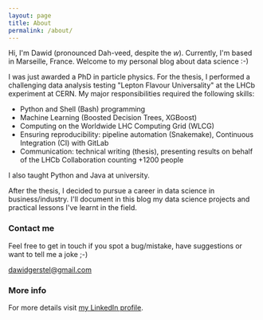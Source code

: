 ```yaml
---
layout: page
title: About
permalink: /about/
---
```


Hi, I'm Dawid (pronounced Dah-veed, despite the *w*).
Currently, I'm based in Marseille, France.
Welcome to my personal blog about data science :-)


I was just awarded a PhD in particle physics. For the thesis, I performed a challenging data analysis testing "Lepton Flavour Universality"
at the LHCb experiment at CERN. My major responsibilities required the following skills: 
- Python and Shell (Bash) programming
- Machine Learning (Boosted Decision Trees, XGBoost)
- Computing on the Worldwide LHC Computing Grid (WLCG)
- Ensuring reproducibility: pipeline automation (Snakemake), Continuous Integration (CI) with GitLab
- Communication: technical writing (thesis), presenting results on behalf of the LHCb Collaboration counting +1200 people 

I also taught Python and Java at university.

After the thesis, I decided to pursue a career in data science in business/industry.
I'll document in this blog my data science projects and practical lessons I've learnt in the field.

### Contact me

Feel free to get in touch if you spot a bug/mistake, have suggestions or want to tell me a joke ;-)

[dawidgerstel@gmail.com](mailto:dawidgerstel@gmail.com)


### More info
For more details visit [my LinkedIn profile](https://www.linkedin.com/in/dpgerstel/).
